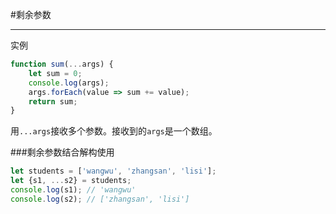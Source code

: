 #剩余参数

---

实例

```javascript
function sum(...args) {
    let sum = 0;
    console.log(args);
    args.forEach(value => sum += value);
    return sum;
}
```

用`...args`接收多个参数。接收到的`args`是一个数组。

###剩余参数结合解构使用

```javascript
let students = ['wangwu', 'zhangsan', 'lisi'];
let {s1, ...s2} = students;
console.log(s1); // 'wangwu'
console.log(s2); // ['zhangsan', 'lisi']
```